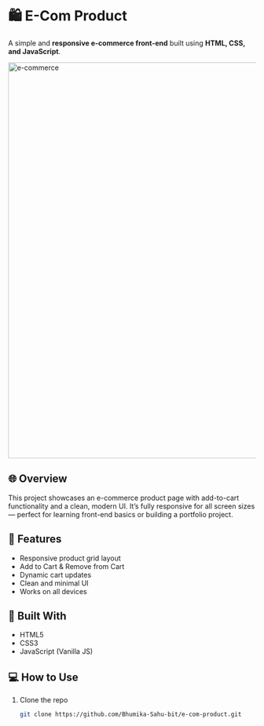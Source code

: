 # 🛍️ E-Com Product

A simple and **responsive e-commerce front-end** built using **HTML, CSS, and JavaScript**.

<img width="1782" height="807" alt="e-commerce" src="https://github.com/user-attachments/assets/977a0eb4-a4d1-4d61-a19d-1a4e9adce766" />


## 🌐 Overview
This project showcases an e-commerce product page with add-to-cart functionality and a clean, modern UI. It’s fully responsive for all screen sizes — perfect for learning front-end basics or building a portfolio project.

## 🚀 Features
- Responsive product grid layout  
- Add to Cart & Remove from Cart  
- Dynamic cart updates  
- Clean and minimal UI  
- Works on all devices  

## 🧰 Built With
- HTML5  
- CSS3  
- JavaScript (Vanilla JS)

## 💻 How to Use
1. Clone the repo  
   ```bash
   git clone https://github.com/Bhumika-Sahu-bit/e-com-product.git

